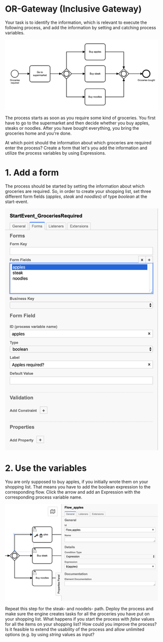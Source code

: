 # OR-Gateway (Inclusive Gateway)

Your task is to identify the information, which is relevant to execute the following process, and add the information by setting and catching process variables.

![Process Diagram](https://github.com/camunda-university-meetup/exercises/blob/dev/bpmn/gateways/OR-gateway/img/Process_Groceries.png?raw=true)

The process starts as soon as you require some kind of groceries. You first have to go to the supermarket and then decide whether you buy apples, steaks or noodles. After you have bought everything, you bring the groceries home and you're done.

At which point should the information about which groceries are required enter the process?
Create a form that let's you add the information and utilize the process variables by using Expressions.

# 1. Add a form

The process should be started by setting the information about which groceries are required. So, in order to create your shopping list, set three different form fields (*apples*, *steak* and *noodles*) of type *boolean* at the start-event.

![Form](https://github.com/camunda-university-meetup/exercises/blob/dev/bpmn/gateways/OR-gateway/img/Form_StartEvent.png?raw=true)

# 2. Use the variables

You are only supposed to buy apples, if you initially wrote them on your shopping list. That means you have to add the boolean expression to the corresponding flow. Click the arrow and add an Expression with the corresponding process variable name.

![Flow](https://github.com/camunda-university-meetup/exercises/blob/dev/bpmn/gateways/OR-gateway/img/Flow_Apples.png?raw=true)

Repeat this step for the steak- and noodels- path.
Deploy the process and make sure the engine creates tasks for all the groceries you have put on your shopping list. What happens if you start the process with *false* values for all the items on your shopping list? How could you improve the process? Is it feasible to extend the usability of the process and allow unlimited options (e.g. by using *string* values as input?